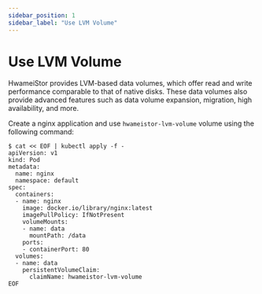 ```yaml
---
sidebar_position: 1
sidebar_label: "Use LVM Volume"
---
```


# Use LVM Volume

HwameiStor provides LVM-based data volumes,
which offer read and write performance comparable to that of native disks.
These data volumes also provide advanced features such as data volume expansion, migration, high availability, and more.

Create a nginx application and use `hwameistor-lvm-volume` volume using the following command:

```console
$ cat << EOF | kubectl apply -f -
apiVersion: v1
kind: Pod
metadata:
  name: nginx
  namespace: default
spec:
  containers:
  - name: nginx
    image: docker.io/library/nginx:latest
    imagePullPolicy: IfNotPresent
    volumeMounts:
    - name: data
      mountPath: /data
    ports:
    - containerPort: 80
  volumes:
  - name: data
    persistentVolumeClaim:
      claimName: hwameistor-lvm-volume
EOF     
```
